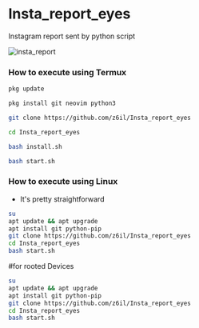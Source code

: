 # Insta_report_eyes
Instagram report sent by python script

![insta_report](https://i.imgur.com/KxIZfRV.png)


### How to execute using Termux
```bash
pkg update

pkg install git neovim python3

git clone https://github.com/z6il/Insta_report_eyes

cd Insta_report_eyes

bash install.sh

bash start.sh
```

### How to execute using Linux

* It's pretty straightforward

```bash
su
apt update && apt upgrade
apt install git python-pip
git clone https://github.com/z6il/Insta_report_eyes
cd Insta_report_eyes
bash start.sh
```
#for rooted Devices

```bash
su
apt update && apt upgrade
apt install git python-pip
git clone https://github.com/z6il/Insta_report_eyes
cd Insta_report_eyes
bash start.sh
```

